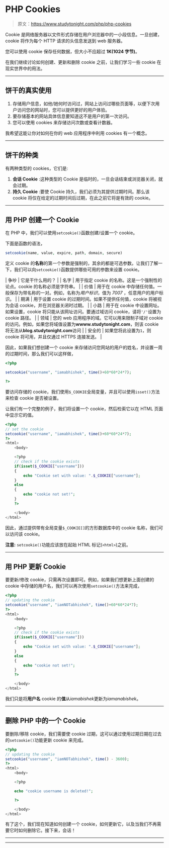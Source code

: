 # PHP Cookies

> 原文：<https://www.studytonight.com/php/php-cookies>

Cookie 是网络服务器以文件形式存储在用户浏览器中的一小段信息。一旦创建，cookie 将作为每个 HTTP 请求的头信息发送到 web 服务器。

您可以使用 cookie 保存任何数据，但大小不应超过 **1K(1024 字节)**。

在我们继续讨论如何创建、更新和删除 cookie 之前，让我们学习一些 cookie 在现实世界中的用法。

* * *

## 饼干的真实使用

1.  存储用户信息，如他/她何时访问过，网站上访问过哪些页面等，以便下次用户访问您的网站时，您可以提供更好的用户体验。
2.  要存储基本的网站具体信息要知道这不是用户的第一次访问。
3.  您可以使用 cookies 来存储访问次数或查看计数器。

我希望这能让你对如何在你的 web 应用程序中利用 cookies 有一个概念。

* * *

## 饼干的种类

有两种类型的 cookies，它们是:

1.  **会话 Cookie** :这种类型的 Cookie 是临时的，一旦会话结束或浏览器关闭，就会过期。
2.  **持久 Cookie** :要使 Cookie 持久，我们必须为其提供过期时间。那么该 cookie 将仅在给定的过期时间后过期，在此之前它将是有效的 cookie。

* * *

## 用 PHP 创建一个 Cookie

在 PHP 中，我们可以使用`setcookie()`函数创建/设置一个 cookie。

下面是函数的语法，

```php
setcookie(name, value, expire, path, domain, secure)
```

定义 cookie 的**名称**的第一个参数是强制的，其余的都是可选参数。让我们了解一下，我们可以向`setcookie()`函数提供哪些可用的参数来设置 cookie。

| 争吵 | 它是干什么用的？ |
| 名字 | 用于指定 cookie 的名称。这是一个强制性的论点。cookie 的名称必须是字符串。 |
| 价值 | 用于在 cookie 中存储任何值。一般保存为带名称的一对。例如，名称为*用户标识*，值为 *7007* ，任意用户的用户标识。 |
| 期满 | 用于设置 cookie 的过期时间。如果不提供任何值，cookie 将被视为会话 cookie，并在浏览器关闭时过期。 |
| 小路 | 用于在 cookie 中设置网址。如果设置，cookie 将只能从该网址访问。要通过域访问 cookie，请将`'/'`设置为 cookie 路径。 |
| 领域 | 您的 web 应用程序的域。它可以用来限制子域对 cookie 的访问。例如，如果您将域值设置为**wwww.studytonight.com**，则该 cookie 将无法从**blog.studytonight.com**访问 |
| 安全的 | 如果您将此设置为`1`，则 cookie 将可用，并且仅通过 HTTPS 连接发送。 |

因此，如果我们想创建一个 cookie 来存储访问您网站的用户的姓名，并设置一周的过期时间，那么我们可以这样做，

```php
<?php

setcookie("username", "iamabhishek", time()+60*60*24*7);

?>
```

要访问存储的 cookie，我们使用`$_COOKIE`全局变量，并且可以使用`isset()`方法来检查 cookie 是否被设置。

让我们有一个完整的例子，我们将设置一个 cookie，然后检索它以在 HTML 页面中显示它的值。

```php
<?php
// set the cookie
setcookie("username", "iamabhishek", time()+60*60*24*7);
?>
<html>
    <body>

    <?php
    // check if the cookie exists
    if(isset($_COOKIE["username"]))
    {
        echo "Cookie set with value: ".$_COOKIE["username"];
    }
    else
    {
        echo "cookie not set!";
    }
    ?>

    </body>
</html>
```

因此，通过提供带有全局变量`$_COOKIE[]`的方形数据库中的 cookie 名称，我们可以访问该 cookie。

**注意:** `setcookie()`功能应该放在起始 HTML 标记(`<html>`)之前。

* * *

## 用 PHP 更新 Cookie

要更新/修改 cookie，只需再次设置即可。例如，如果我们想更新上面创建的 cookie 中存储的用户名，我们可以再次使用`setcookie()`方法来完成，

```php
<?php
// updating the cookie
setcookie("username", "iamNOTabhishek", time()+60*60*24*7);
?>
<html>
    <body>

    <?php
    // check if the cookie exists
    if(isset($_COOKIE["username"]))
    {
        echo "Cookie set with value: ".$_COOKIE["username"];
    }
    else
    {
        echo "cookie not set!";
    }
    ?>

    </body>
</html>
```

我们只是将**用户名** cookie 的**值**从*iamabishek*更新为*iamanabishek*。

* * *

## 删除 PHP 中的一个 Cookie

要删除/移除 cookie，我们需要使 cookie 过期，这可以通过使用过期日期在过去的`setcookie()`功能更新 cookie 来完成。

```php
<?php
// updating the cookie
setcookie("username", "iamNOTabhishek", time() - 3600);
?>
<html>
    <body>

    <?php

    echo "cookie username is deleted!";

    ?>

    </body>
</html>
```

有了这个，我们现在知道如何创建一个 cookie，如何更新它，以及当我们不再需要它时如何删除它。接下来，会话！

* * *

* * *